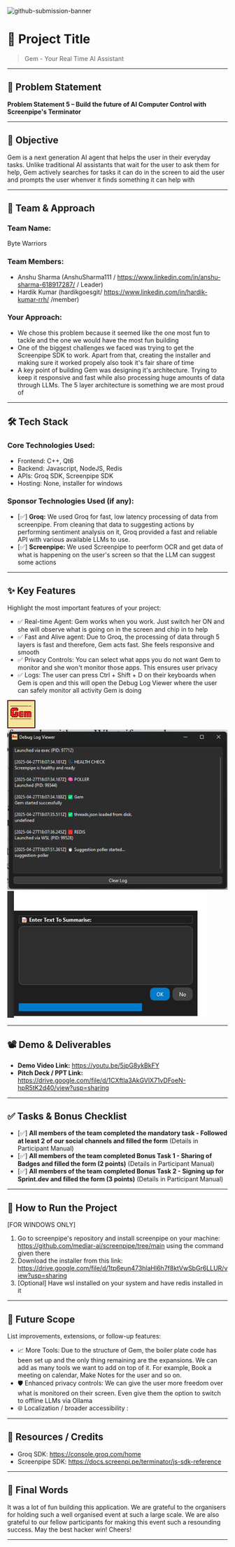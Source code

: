 ![github-submission-banner](https://github.com/user-attachments/assets/a1493b84-e4e2-456e-a791-ce35ee2bcf2f)

# 🚀 Project Title

> Gem - Your Real Time AI Assistant

---

## 📌 Problem Statement

**Problem Statement 5 – Build the future of AI Computer Control with Screenpipe's Terminator**

---

## 🎯 Objective

Gem is a next generation AI agent that helps the user in their everyday tasks. Unlike traditional AI assistants that wait for the user to ask them for help, Gem actively searches for tasks it can do in the screen to aid the user and prompts the user whenver it finds something it can help with

---

## 🧠 Team & Approach

### Team Name:  
Byte Warriors

### Team Members:  
- Anshu Sharma (AnshuSharma111 / https://www.linkedin.com/in/anshu-sharma-618917287/ / Leader)  
- Hardik Kumar (hardikgoesgit/ https://www.linkedin.com/in/hardik-kumar-rrh/ /member)

### Your Approach:  
- We chose this problem because it seemed like the one most fun to tackle and the one we would have the most fun building
- One of the biggest challenges we faced was trying to get the Screenpipe SDK to work. Apart from that, creating the installer and making sure it worked propely also took it's fair share of time
- A key point of building Gem was designing it's architecture. Trying to keep it responsive and fast while also processing huge amounts of data through LLMs. The 5 layer architecture is something we are most proud of

---

## 🛠️ Tech Stack

### Core Technologies Used:
- Frontend: C++, Qt6
- Backend: Javascript, NodeJS, Redis
- APIs: Groq SDK, Screenpipe SDK
- Hosting: None, installer for windows

### Sponsor Technologies Used (if any):
- [✅] **Groq:** We used Groq for fast, low latency processing of data from screenpipe. From cleaning that data to suggesting actions by performing sentiment analysis on it, Groq provided a fast and reliable API with various available LLMs to use. 
- [✅] **Screenpipe:** We used Screenpipe to peerform OCR and get data of what is happening on the user's screen so that the LLM can suggest some actions
---

## ✨ Key Features

Highlight the most important features of your project:

- ✅ Real-time Agent: Gem works when you work. Just switch her ON and she will observe what is going on in the screen and chip in to help 
- ✅ Fast and Alive agent: Due to Groq, the processing of data through 5 layers is fast and therefore, Gem acts fast. She feels responsive and smooth 
- ✅ Privacy Controls: You can select what apps you do not want Gem to monitor and she won't monitor those apps. This ensures user privacy
- ✅ Logs: The user can press Ctrl + Shift + D on their keyboards when Gem is open and this will open the Debug Log Viewer where the user can safely monitor all activity Gem is doing

![My Project Logo](gem_icon.png)
![My Project Logo](assets/logimage.png)
![My Project Logo](assets/summarisetext.jpg)

---

## 📽️ Demo & Deliverables

- **Demo Video Link:** https://youtu.be/5jpG8ykBkFY
- **Pitch Deck / PPT Link:** https://drive.google.com/file/d/1CXftla3AkGVlX71vDFoeN-hpR5tK2d40/view?usp=sharing

---

## ✅ Tasks & Bonus Checklist

- [✅] **All members of the team completed the mandatory task - Followed at least 2 of our social channels and filled the form** (Details in Participant Manual)  
- [✅] **All members of the team completed Bonus Task 1 - Sharing of Badges and filled the form (2 points)**  (Details in Participant Manual)
- [✅] **All members of the team completed Bonus Task 2 - Signing up for Sprint.dev and filled the form (3 points)**  (Details in Participant Manual)

---

## 🧪 How to Run the Project

[FOR WINDOWS ONLY]
1) Go to screenpipe's repository and install screenpipe on your machine: https://github.com/mediar-ai/screenpipe/tree/main using the command given there
2) Download the installer from this link: https://drive.google.com/file/d/1tp6eun473hlaHl6h7f8ktVwSbGr6LLUR/view?usp=sharing
3) [Optional] Have wsl installed on your system and have redis installed in it

---

## 🧬 Future Scope

List improvements, extensions, or follow-up features:

- 📈 More Tools: Due to the structure of Gem, the boiler plate code has been set up and the only thing remaining are the expansions. We can add as many tools we want to add on top of it. For example, Book a meeting on calendar, Make Notes for the user and so on.
- 🛡️ Enhanced privacy controls: We can give the user more freedom over what is monitored on their screen. Even give them the option to switch to offline LLMs via Ollama
- 🌐 Localization / broader accessibility : 

---

## 📎 Resources / Credits

- Groq SDK: https://console.groq.com/home
- Screenpipe SDK: https://docs.screenpi.pe/terminator/js-sdk-reference

---

## 🏁 Final Words

It was a lot of fun building this application. We are grateful to the organisers for holding such a well organised event at such a large scale. We are also grateful to our fellow participants for making this event such a resounding success. May the best hacker win! Cheers!

---
